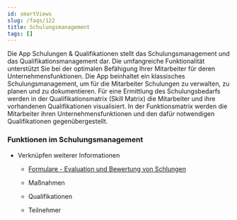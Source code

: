 ```yaml
---
id: smartViews
slug: /faqs/122
title: Schulungsmanagement
tags: []
---
```

Die App Schulungen & Qualifikationen stellt das Schulungsmanagement und das Qualifikationsmanagement dar. Die umfangreiche Funktionalität unterstützt Sie bei der optimalen Befähigung Ihrer Mitarbeiter für deren Unternehmensfunktionen. Die App beinhaltet ein klassisches Schulungsmanagement, um für die Mitarbeiter Schulungen zu verwalten, zu planen und zu dokumentieren. Für eine Ermittlung des Schulungsbedarfs werden in der Qualifikationsmatrix (Skill Matrix) die Mitarbeiter und ihre vorhandenen Qualifikationen visualisiert. In der Funktionsmatrix werden die Mitarbeiter ihren Unternehmensfunktionen und den dafür notwendigen Qualifikationen gegenübergestellt.

### Funktionen im Schulungsmanagement

*   Verknüpfen weiterer Informationen

    *   [Formulare - Evaluation und Bewertung von Schlungen](123)

    *   Maßnahmen

    *   Qualifikationen

    *   Teilnehmer